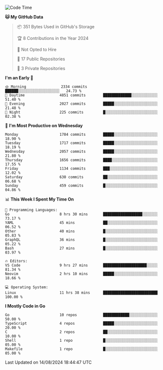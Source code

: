 <!--START_SECTION:waka-->
![Code Time](http://img.shields.io/badge/Code%20Time-829%20hrs%2031%20mins-blue)

**🐱 My GitHub Data** 

> 📦 351 Bytes Used in GitHub's Storage 
 > 
> 🏆 8 Contributions in the Year 2024
 > 
> 🚫 Not Opted to Hire
 > 
> 📜 17 Public Repositories 
 > 
> 🔑 3 Private Repositories 
 > 
**I'm an Early 🐤** 

```text
🌞 Morning                2334 commits        ██████░░░░░░░░░░░░░░░░░░░   24.73 % 
🌆 Daytime                4851 commits        █████████████░░░░░░░░░░░░   51.40 % 
🌃 Evening                2027 commits        █████░░░░░░░░░░░░░░░░░░░░   21.48 % 
🌙 Night                  225 commits         █░░░░░░░░░░░░░░░░░░░░░░░░   02.38 % 
```
📅 **I'm Most Productive on Wednesday** 

```text
Monday                   1784 commits        █████░░░░░░░░░░░░░░░░░░░░   18.90 % 
Tuesday                  1717 commits        █████░░░░░░░░░░░░░░░░░░░░   18.19 % 
Wednesday                2057 commits        █████░░░░░░░░░░░░░░░░░░░░   21.80 % 
Thursday                 1656 commits        ████░░░░░░░░░░░░░░░░░░░░░   17.55 % 
Friday                   1134 commits        ███░░░░░░░░░░░░░░░░░░░░░░   12.02 % 
Saturday                 630 commits         ██░░░░░░░░░░░░░░░░░░░░░░░   06.68 % 
Sunday                   459 commits         █░░░░░░░░░░░░░░░░░░░░░░░░   04.86 % 
```


📊 **This Week I Spent My Time On** 

```text
💬 Programming Languages: 
Go                       8 hrs 30 mins       ██████████████████░░░░░░░   73.17 % 
YAML                     45 mins             ██░░░░░░░░░░░░░░░░░░░░░░░   06.52 % 
Other                    40 mins             █░░░░░░░░░░░░░░░░░░░░░░░░   05.83 % 
GraphQL                  36 mins             █░░░░░░░░░░░░░░░░░░░░░░░░   05.22 % 
Bash                     27 mins             █░░░░░░░░░░░░░░░░░░░░░░░░   03.97 % 

🔥 Editors: 
VS Code                  9 hrs 27 mins       ████████████████████░░░░░   81.34 % 
Neovim                   2 hrs 10 mins       █████░░░░░░░░░░░░░░░░░░░░   18.66 % 

💻 Operating System: 
Linux                    11 hrs 38 mins      █████████████████████████   100.00 % 
```

**I Mostly Code in Go** 

```text
Go                       10 repos            ████████████░░░░░░░░░░░░░   50.00 % 
TypeScript               4 repos             █████░░░░░░░░░░░░░░░░░░░░   20.00 % 
C                        2 repos             ██░░░░░░░░░░░░░░░░░░░░░░░   10.00 % 
Shell                    1 repo              █░░░░░░░░░░░░░░░░░░░░░░░░   05.00 % 
Makefile                 1 repo              █░░░░░░░░░░░░░░░░░░░░░░░░   05.00 % 
```




 Last Updated on 14/08/2024 18:44:47 UTC
<!--END_SECTION:waka-->
